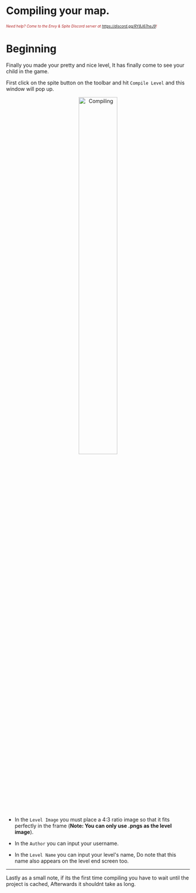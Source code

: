 # Compiling your map.
<i><span style="color:FireBrick; font-size:10px;">Need help? Come to the Envy & Spite Discord server at <a href="https://discord.gg/RY8J67neJ9">https://discord.gg/RY8J67neJ9</a>!</span></i>

# Beginning

Finally you made your pretty and nice level, It has finally come to see your child in the game.

First click on the spite button on the toolbar and hit `Compile Level` and this window will pop up.

<div style="text-align: center;">
	<figure>
		<img src="https://github.com/layzyidiot/e-sw/blob/main/images/compile1.png" alt="Compiling" width="50%" height="50%">
	</figure>
</div>

* In the `Level Image` you must place a 4:3 ratio image so that it fits perfectly in the frame (**Note: You can only use .pngs as the level image**).

* In the `Author` you can input your username.

* In the `Level Name` you can input your level's name, Do note that this name also appears on the level end screen too.

--- 

Lastly as a small note, if its the first time compiling you have to wait until the project is cached, Afterwards it shouldnt take as long.